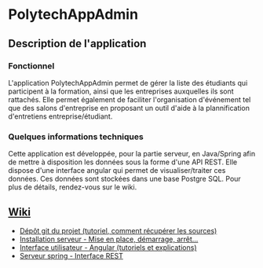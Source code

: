 PolytechAppAdmin
================

## Description de l'application

### Fonctionnel
L'application PolytechAppAdmin permet de gérer la liste des étudiants qui participent à la formation, ainsi que les entreprises auxquelles ils sont rattachés. Elle permet également de faciliter l'organisation d'événement tel que des salons d'entreprise en proposant un outil d'aide à la plannification d'entretiens entreprise/étudiant. 

### Quelques informations techniques
Cette application est développée, pour la partie serveur, en Java/Spring afin de mettre à disposition les données sous la forme d'une API REST. Elle dispose d'une interface angular qui permet de visualiser/traiter ces données. Ces données sont stockées dans une base Postgre SQL. Pour plus de détails, rendez-vous sur le wiki. 

## [Wiki](../../wiki)
- [Dépôt git du projet (tutoriel, comment récupérer les sources)](../../wiki/D%C3%A9p%C3%B4t-git-du-projet)
- [Installation serveur - Mise en place, démarrage, arrêt...](../../wiki/Installation-serveur)
- [Interface utilisateur - Angular (tutoriels et explications)](../../wiki/Interface-utilisateur)
- [Serveur spring - Interface REST](../../wiki/Serveur-spring)

